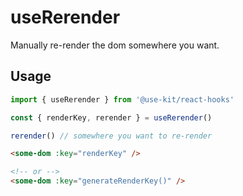 # useRerender

Manually re-render the dom somewhere you want.

## Usage

```ts
import { useRerender } from '@use-kit/react-hooks'

const { renderKey, rerender } = useRerender()

rerender() // somewhere you want to re-render
```

```html
<some-dom :key="renderKey" />

<!-- or -->
<some-dom :key="generateRenderKey()" />
```
